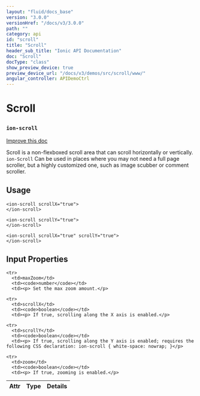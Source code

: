 ```yaml
---
layout: "fluid/docs_base"
version: "3.0.0"
versionHref: "/docs/v3/3.0.0"
path: ""
category: api
id: "scroll"
title: "Scroll"
header_sub_title: "Ionic API Documentation"
doc: "Scroll"
docType: "class"
show_preview_device: true
preview_device_url: "/docs/v3/demos/src/scroll/www/"
angular_controller: APIDemoCtrl
---
```










<h1 class="api-title">
<a class="anchor" name="scroll" href="#scroll"></a>

Scroll
<h3><code>ion-scroll</code></h3>






</h1>

<a class="improve-v2-docs" href="http://github.com/ionic-team/ionic/edit/v3/src/components/scroll/scroll.ts#L2">
Improve this doc
</a>






<p>Scroll is a non-flexboxed scroll area that can scroll horizontally or vertically. <code>ion-Scroll</code> Can be used in places where you may not need a full page scroller, but a highly customized one, such as image scubber or comment scroller.</p>




<!-- @usage tag -->

<h2><a class="anchor" name="usage" href="#usage"></a>Usage</h2>

<pre><code class="lang-html">&lt;ion-scroll scrollX=&quot;true&quot;&gt;
&lt;/ion-scroll&gt;

&lt;ion-scroll scrollY=&quot;true&quot;&gt;
&lt;/ion-scroll&gt;

&lt;ion-scroll scrollX=&quot;true&quot; scrollY=&quot;true&quot;&gt;
&lt;/ion-scroll&gt;
</code></pre>




<!-- @property tags -->



<!-- instance methods on the class -->
<!-- input methods on the class -->
<h2><a class="anchor" name="input-properties" href="#input-properties"></a>Input Properties</h2>
<table class="table param-table" style="margin:0;">
  <thead>
    <tr>
      <th>Attr</th>
      <th>Type</th>
      <th>Details</th>
    </tr>
  </thead>
  <tbody>

    <tr>
      <td>maxZoom</td>
      <td><code>number</code></td>
      <td><p> Set the max zoom amount.</p>
</td>
    </tr>

    <tr>
      <td>scrollX</td>
      <td><code>boolean</code></td>
      <td><p> If true, scrolling along the X axis is enabled.</p>
</td>
    </tr>

    <tr>
      <td>scrollY</td>
      <td><code>boolean</code></td>
      <td><p> If true, scrolling along the Y axis is enabled; requires the following CSS declaration: ion-scroll { white-space: nowrap; }</p>
</td>
    </tr>

    <tr>
      <td>zoom</td>
      <td><code>boolean</code></td>
      <td><p> If true, zooming is enabled.</p>
</td>
    </tr>

  </tbody>
</table>




<!-- related link --><!-- end content block -->


<!-- end body block -->


